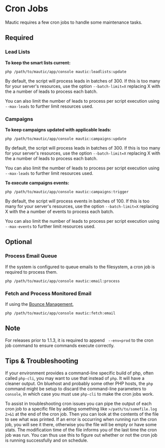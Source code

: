 # Cron Jobs #

Mautic requires a few cron jobs to handle some maintenance tasks.

## Required ##

### Lead Lists ###
**To keep the smart lists current:**

```
php /path/to/mautic/app/console mautic:leadlists:update
```

By default, the script will process leads in batches of 300. If this is too many for your server's resources, use the option `--batch-limit=X` replacing X with the a number of leads to process each batch.

You can also limit the number of leads to process per script execution using `--max-leads` to further limit resources used.

### Campaigns ###
**To keep campaigns updated with applicable leads:**

```
php /path/to/mautic/app/console mautic:campaigns:update
```

By default, the script will process leads in batches of 300. If this is too many for your server's resources, use the option `--batch-limit=X` replacing X with the a number of leads to process each batch.

You can also limit the number of leads to process per script execution using `--max-leads` to further limit resources used.

**To execute campaigns events:**

```
php /path/to/mautic/app/console mautic:campaigns:trigger
```

By default, the script will process events in batches of 100. If this is too many for your server's resources, use the option `--batch-limit=X` replacing X with the a number of events to process each batch.

You can also limit the number of leads to process per script execution using `--max-events` to further limit resources used.

## Optional ##

### Process Email Queue ###

If the system is configured to queue emails to the filesystem, a cron job is required to process them.

```
php /path/to/mautic/app/console mautic:email:process
```

### Fetch and Process Monitored Email ###
 
If using the [Bounce Management](/emails/bounce_management.html),  
 
```
php /path/to/mautic/app/console mautic:fetch:email
```

## Note ##

For releases prior to 1.1.3, it is required to append ` --env=prod` to the cron job command to ensure commands execute correctly.

## Tips & Troubleshooting ##

If your environment provides a command-line specific build of php, often called `php-cli`, you may want to use that instead of `php`.  It will have a cleaner output.  On bluehost and probably some other PHP hosts, the `php` command might be setup to discard the command-line parameters to `console`, in which case you must use `php-cli` to make the cron jobs work.

To assist in troubleshooting cron issues you can pipe the output of each cron job to a specific file by adding something like `>/path/to/somefile.log 2>&1` at the end of the cron job.  Then you can look at the contents of the file to see what was printed.  If an error is occurring when running run the cron job, you will see it there, otherwise you the file will be empty or have some stats.  The modification time of the file informs you of the last time the cron job was run.  You can thus use this to figure out whether or not the cron job is running successfully and on schedule.

